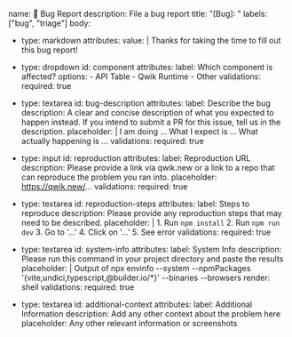 name: 🐛 Bug Report
description: File a bug report
title: "[Bug]: "
labels: ["bug", "triage"]
body:
  - type: markdown
    attributes:
      value: |
        Thanks for taking the time to fill out this bug report!

  - type: dropdown
    id: component
    attributes:
      label: Which component is affected?
      options:
        - API Table
        - Qwik Runtime
        - Other
    validations:
      required: true

  - type: textarea
    id: bug-description
    attributes:
      label: Describe the bug
      description: A clear and concise description of what you expected to happen instead. If you intend to submit a PR for this issue, tell us in the description.
      placeholder: |
        I am doing ...
        What I expect is ...
        What actually happening is ...
    validations:
      required: true

  - type: input
    id: reproduction
    attributes:
      label: Reproduction URL
      description: Please provide a link via qwik.new or a link to a repo that can reproduce the problem you ran into.
      placeholder: https://qwik.new/...
    validations:
      required: true

  - type: textarea
    id: reproduction-steps
    attributes:
      label: Steps to reproduce
      description: Please provide any reproduction steps that may need to be described.
      placeholder: |
        1. Run `npm install`
        2. Run `npm run dev`
        3. Go to '...'
        4. Click on '...'
        5. See error
    validations:
      required: true

  - type: textarea
    id: system-info
    attributes:
      label: System Info
      description: Please run this command in your project directory and paste the results
      placeholder: |
        Output of npx envinfo --system --npmPackages '{vite,undici,typescript,@builder.io/*}' --binaries --browsers
      render: shell
    validations:
      required: true

  - type: textarea
    id: additional-context
    attributes:
      label: Additional Information
      description: Add any other context about the problem here
      placeholder: Any other relevant information or screenshots
